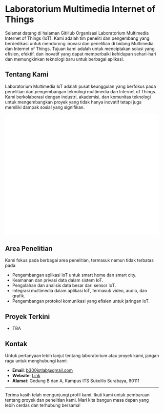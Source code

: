 # Laboratorium Multimedia Internet of Things

Selamat datang di halaman GitHub Organisasi Laboratorium Multimedia Internet of Things (IoT). Kami adalah tim peneliti dan pengembang yang berdedikasi untuk mendorong inovasi dan penelitian di bidang Multimedia dan Internet of Things. Tujuan kami adalah untuk menciptakan solusi yang efisien, efektif, dan inovatif yang dapat memperbaiki kehidupan sehari-hari dan memungkinkan teknologi baru untuk berbagai aplikasi.

## Tentang Kami

Laboratorium Multimedia IoT adalah pusat keunggulan yang berfokus pada penelitian dan pengembangan teknologi multimedia dan Internet of Things. Kami berkolaborasi dengan industri, akademisi, dan komunitas teknologi untuk mengembangkan proyek yang tidak hanya inovatif tetapi juga memiliki dampak sosial yang signifikan.

![Metrics](https://github.com/Lab-B300-MIOT/.github/blob/main/github-metrics.svg)

## Area Penelitian

Kami fokus pada berbagai area penelitian, termasuk namun tidak terbatas pada:

- Pengembangan aplikasi IoT untuk smart home dan smart city.
- Keamanan dan privasi data dalam sistem IoT.
- Pengolahan dan analisis data besar dari sensor IoT.
- Integrasi multimedia dalam aplikasi IoT, termasuk video, audio, dan grafik.
- Pengembangan protokol komunikasi yang efisien untuk jaringan IoT.

## Proyek Terkini

- TBA

## Kontak

Untuk pertanyaan lebih lanjut tentang laboratorium atau proyek kami, jangan ragu untuk menghubungi kami:

- **Email**: b300iotlab@gmail.com
- **Website**: [Link](https://www.its.ac.id/komputer/id/fasilitas/laboratorium/pengolahan-sinyal-digital/)
- **Alamat**: Gedung B dan A, Kampus ITS Sukolilo Surabaya, 60111

---

Terima kasih telah mengunjungi profil kami. Ikuti kami untuk pembaruan tentang proyek dan penelitian kami. Mari kita bangun masa depan yang lebih cerdas dan terhubung bersama!
